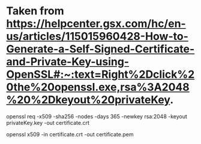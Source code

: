 # Taken from https://helpcenter.gsx.com/hc/en-us/articles/115015960428-How-to-Generate-a-Self-Signed-Certificate-and-Private-Key-using-OpenSSL#:~:text=Right%2Dclick%20the%20openssl.exe,rsa%3A2048%20%2Dkeyout%20privateKey.

openssl req -x509 -sha256 -nodes -days 365 -newkey rsa:2048 -keyout privateKey.key -out certificate.crt

openssl x509 -in certificate.crt -out certificate.pem